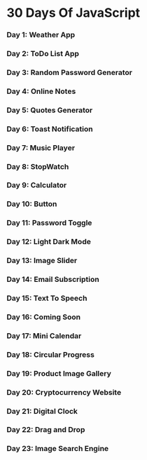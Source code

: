 # 30 Days Of JavaScript
### Day 1: Weather App
### Day 2: ToDo List App
### Day 3: Random Password Generator
### Day 4: Online Notes
### Day 5: Quotes Generator
### Day 6: Toast Notification
### Day 7: Music Player
### Day 8: StopWatch
### Day 9: Calculator
### Day 10: Button
### Day 11: Password Toggle
### Day 12: Light Dark Mode
### Day 13: Image Slider
### Day 14: Email Subscription
### Day 15: Text To Speech
### Day 16: Coming Soon
### Day 17: Mini Calendar
### Day 18: Circular Progress
### Day 19: Product Image Gallery
### Day 20: Cryptocurrency Website
### Day 21: Digital Clock
### Day 22: Drag and Drop
### Day 23: Image Search Engine
